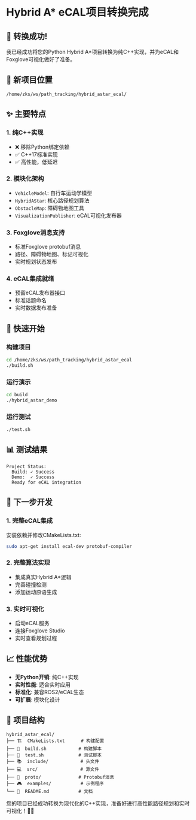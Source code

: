 # Hybrid A* eCAL项目转换完成

## 🎉 转换成功!

我已经成功将您的Python Hybrid A*项目转换为纯C++实现，并为eCAL和Foxglove可视化做好了准备。

## 📁 新项目位置
```
/home/zks/ws/path_tracking/hybrid_astar_ecal/
```

## ✨ 主要特点

### 1. 纯C++实现
- ❌ 移除Python绑定依赖
- ✅ C++17标准实现
- ✅ 高性能，低延迟

### 2. 模块化架构
- `VehicleModel`: 自行车运动学模型
- `HybridAStar`: 核心路径规划算法  
- `ObstacleMap`: 障碍物地图工具
- `VisualizationPublisher`: eCAL可视化发布器

### 3. Foxglove消息支持
- 标准Foxglove protobuf消息
- 路径、障碍物地图、标记可视化
- 实时规划状态发布

### 4. eCAL集成就绪
- 预留eCAL发布器接口
- 标准话题命名
- 实时数据发布准备

## 🚀 快速开始

### 构建项目
```bash
cd /home/zks/ws/path_tracking/hybrid_astar_ecal
./build.sh
```

### 运行演示
```bash
cd build
./hybrid_astar_demo
```

### 运行测试
```bash
./test.sh
```

## 📊 测试结果
```
Project Status:
  Build: ✓ Success  
  Demo:  ✓ Success
  Ready for eCAL integration
```

## 🔧 下一步开发

### 1. 完整eCAL集成
安装依赖并修改CMakeLists.txt:
```bash
sudo apt-get install ecal-dev protobuf-compiler
```

### 2. 完整算法实现
- 集成真实Hybrid A*逻辑
- 完善碰撞检测
- 添加运动原语生成

### 3. 实时可视化
- 启动eCAL服务
- 连接Foxglove Studio
- 实时查看规划过程

## 📈 性能优势

- **无Python开销**: 纯C++实现
- **实时性能**: 适合实时应用
- **标准化**: 兼容ROS2/eCAL生态
- **可扩展**: 模块化设计

## 🎯 项目结构
```
hybrid_astar_ecal/
├── 🏗️  CMakeLists.txt      # 构建配置
├── 🔨  build.sh            # 构建脚本  
├── 🧪  test.sh             # 测试脚本
├── 📚  include/            # 头文件
├── 💻  src/                # 源文件
├── 📡  proto/              # Protobuf消息
├── 🎮  examples/           # 示例程序
└── 📖  README.md           # 文档
```

您的项目已经成功转换为现代化的C++实现，准备好进行高性能路径规划和实时可视化！🚗💨
